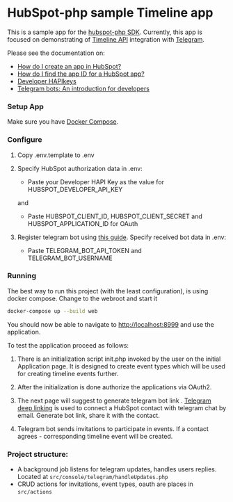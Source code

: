 # HubSpot-php sample Timeline app

This is a sample app for the [hubspot-php SDK](https://github.com/HubSpot/hubspot-php). 
Currently, this app is focused on demonstrating of [Timeline API](https://developers.hubspot.com/docs/methods/timeline/timeline-overview)
integration with [Telegram](https://telegram.org/).

Please see the documentation on:
- [How do I create an app in HubSpot?](https://developers.hubspot.com/docs/faq/how-do-i-create-an-app-in-hubspot)
- [How do I find the app ID for a HubSpot app?](https://developers.hubspot.com/docs/faq/how-do-i-find-the-app-id)
- [Developer HAPIkeys](https://developers.hubspot.com/docs/faq/developer-hapikeys)
- [Telegram bots: An introduction for developers](https://core.telegram.org/bots)

### Setup App

Make sure you have [Docker Compose](https://docs.docker.com/compose/).

### Configure

1. Copy .env.template to .env
2. Specify HubSpot authorization data in .env:

   - Paste your Developer HAPI Key as the value for HUBSPOT_DEVELOPER_API_KEY

   and

   - Paste HUBSPOT_CLIENT_ID, HUBSPOT_CLIENT_SECRET and HUBSPOT_APPLICATION_ID for OAuth
    
3. Register telegram bot using [this guide](https://core.telegram.org/bots). Specify received bot data in .env:
   
    - Paste TELEGRAM_BOT_API_TOKEN and TELEGRAM_BOT_USERNAME
    
### Running

The best way to run this project (with the least configuration), is using docker compose.  Change to the webroot and start it

```bash
docker-compose up --build web
```
You should now be able to navigate to [http://localhost:8999](http://localhost:8999) and use the application.

To test the application proceed as follows:

1. There is an initialization script init.php invoked by the user 
on the initial Application page. It is designed to create event types which will be used
for creating timeline events further.

2. After the initialization is done authorize the applications via OAuth2.

3. The next page will suggest to generate telegram bot link
. [Telegram deep linking](https://core.telegram.org/bots#deep-linking) is used to connect
a HubSpot contact with telegram chat by email. Generate bot link, share it with the contact.

4. Telegram bot sends invitations to participate in events. If a contact agrees - corresponding 
timeline event will be created.

### Project structure:

- A background job listens for telegram updates, handles users replies. Located at 
`src/console/telegram/handleUpdates.php`
- CRUD actions for invitations, event types, oauth are places in `src/actions`
